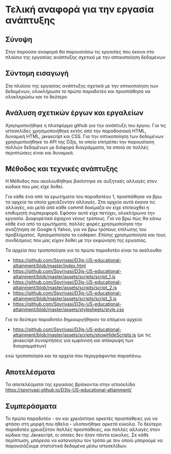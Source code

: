 # Τελική αναφορά για την εργασία ανάπτυξης

## Σύνοψη
Στην παρούσα αναφορά θα παρουσιάσω τις εργασίες που έκανα στο πλαίσιο της εργασίας ανάπτυξης σχετικά με την οπτικοποίηση δεδομένων

## Σύντομη εισαγωγή
Στο πλαίσιο της εργασίας ανάπτυξης σχετικά με την οπτικοποίηση των δεδομένων, ολοκλήρωσα το πρώτο παραδοτέο και προσπάθησα να ολοκληρώσω και το δεύτερο 

## Ανάλυση σχετικών έργων και εργαλείων
Χρησιμοποιήθηκε η πλατφόρμα github για την ανάπτυξη του έργου. Για τις ιστοσελίδες χρησιμοποιήθηκε εκτός από την παραδοσιακή HTML, δυναμική HTML, javascript και CSS. Για την οπτικοποίηση των δεδομένων χρησιμοποιήθηκε το API της D3js, το οποίο επιτρέπει την παρουσίαση πολλών δεδομένων με διάφορα διαγράμματα, τα οποία σε πολλές περιπτώσεις είναι και δυναμικά. 

## Μέθοδος και τεχνικές ανάπτυξης
Η Μέθοδος που ακολουθήθηκε βασίστηκε σε αυξητικές αλλαγές στον κώδικα που μας είχε δοθεί. 

Για κάθε ένα από τα ερωτήματα του παραδοτέου 1, προσπάθησα να βρω τα αρχεία τα οποία χρειάζονταν αλλαγές. Στα αρχεία αυτά έκανα τις αλλαγές, και μετά από κάθε commit δοκίμαζα αν είχε επιτευχθεί η επιθυμητή συμπεριφορά. Εφόσον αυτό είχε πετύχει, ολοκλήρωνα την εργασία. Διαφορετικά έψαχνα νέους τρόπους. Για να βρω πώς θα κάνω κάθε ένα από τα ερωτήματα, πολλές φορές χρησιμοποίησα την αναζήτηση σε Google ή Yahoo, για να βρω τρόπους επίλυσης του προβλήματος. Χρησιμοποίησα το codepen. Επίσης χρησιμοποίησα και τους συνδέσμους που μας είχαν δοθεί με την εκφώνηση της εργασίας. 

Τα αρχεία που τροποποίησα για το πρώτο παραδοτέο είναι τα ακόλουθα: 
- https://github.com/Spyrivasi/D3js-US-educational-attainment/blob/master/index.html
- https://github.com/Spyrivasi/D3js-US-educational-attainment/blob/master/assets/scripts/script_1.js
- https://github.com/Spyrivasi/D3js-US-educational-attainment/blob/master/assets/scripts/script_2.js
- https://github.com/Spyrivasi/D3js-US-educational-attainment/blob/master/assets/scripts/script_3.js
- https://github.com/Spyrivasi/D3js-US-educational-attainment/blob/master/assets/stylesheets/style.css

Για το δεύτερο παραδοτέο δημιουργήθηκαν τα επόμενα αρχεία:
- https://github.com/Spyrivasi/D3js-US-educational-attainment/blob/master/assets/scripts/showHideScripts.js (με τις javascript συναρτήσεις για εμφάνιση και απόκρυψη των διαγραμμάτων)

ενώ τροποποίησα και τα αρχεία που περιγράφονται παραπάνω.



## Αποτελέσματα
Τα αποτελέσματα της εργασίας βρίσκονται στην ιστοσελίδα https://spyrivasi.github.io/D3js-US-educational-attainment/

## Συμπεράσματα
Το πρώτο παραδοτέο - αν και χρειάστηκε αρκετές προσπάθειες για να φτάσει στη μορφή που ήθελα - υλοποιήθηκε αρκετά εύκολα. 
Το δεύτερο παραδοτέο χρειαζόταν πολλές προσπάθειες, και πολλές αλλαγές στον κώδικα της Javascript, οι οποίες δεν ήταν πάντα εύκολες. 
Σε κάθε περίπτωση, μπόρεσα να κατανοήσω τον τρόπο με τον οποίο μπορούμε να παρουσιάζουμε στατιστικά δεδομένα μέσω ιστοσελίδων.
